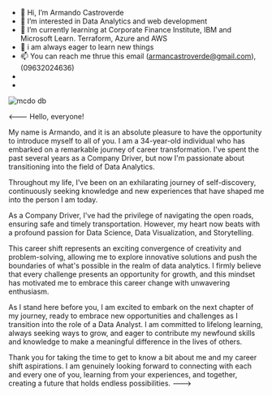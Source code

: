 - 👋 Hi, I’m Armando Castroverde
- 👀 I’m interested in Data Analytics and web development
- 🌱 I’m currently learning at Corporate Finance Institute, IBM and Microsoft Learn. Terraform, Azure and AWS
- 💞️ i am always eager to learn new things
- 📫 You can reach me thrue this email  (armancastroverde@gmail.com), (09632024636)
- 
- 
![mcdo db](https://github.com/armancastroverde/ican_dashboard/assets/128390754/693cd7bc-c57c-4b40-a79b-1e25067c44e4)


<---
Hello, everyone!

My name is Armando, and it is an absolute pleasure to have the opportunity to introduce myself to all of you. I am a 34-year-old individual who has embarked on a remarkable journey of career transformation. I've spent the past several years as a Company Driver, but now I'm passionate about transitioning into the field of Data Analytics.

Throughout my life, I've been on an exhilarating journey of self-discovery, continuously seeking knowledge and new experiences that have shaped me into the person I am today.

As a Company Driver, I've had the privilege of navigating the open roads, ensuring safe and timely transportation. However, my heart now beats with a profound passion for Data Science, Data Visualization, and Storytelling.

This career shift represents an exciting convergence of creativity and problem-solving, allowing me to explore innovative solutions and push the boundaries of what's possible in the realm of data analytics. I firmly believe that every challenge presents an opportunity for growth, and this mindset has motivated me to embrace this career change with unwavering enthusiasm.

As I stand here before you, I am excited to embark on the next chapter of my journey, ready to embrace new opportunities and challenges as I transition into the role of a Data Analyst. I am committed to lifelong learning, always seeking ways to grow, and eager to contribute my newfound skills and knowledge to make a meaningful difference in the lives of others.

Thank you for taking the time to get to know a bit about me and my career shift aspirations. I am genuinely looking forward to connecting with each and every one of you, learning from your experiences, and together, creating a future that holds endless possibilities.
--->
